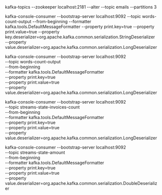 kafka-topics --zookeeper localhost:2181  --alter --topic emails 
   --partitions 3
   
   
kafka-console-consumer --bootstrap-server localhost:9092 --topic words-count-output  --from-beginning  --formatter kafka.tools.DefaultMessageFormatter --property print.key=true  --property print.value=true --property key.deserializer=org.apache.kafka.common.serialization.StringDeserializer  --property value.deserializer=org.apache.kafka.common.serialization.LongDeserializer
    
    
    
    
kafka-console-consumer --bootstrap-server localhost:9092 \
    --topic words-count-output \
    --from-beginning \
    --formatter kafka.tools.DefaultMessageFormatter \
    --property print.key=true \
    --property print.value=true \
    --property value.deserializer=org.apache.kafka.common.serialization.LongDeserializer
    
    

    
kafka-console-consumer --bootstrap-server localhost:9092 \
    --topic     streams-state-invoices-count \
    --from-beginning \
    --formatter kafka.tools.DefaultMessageFormatter \
    --property print.key=true \
    --property print.value=true \
    --property value.deserializer=org.apache.kafka.common.serialization.LongDeserializer
    
    
  
kafka-console-consumer --bootstrap-server localhost:9092 \
    --topic         streams-state-amount \
    --from-beginning \
    --formatter kafka.tools.DefaultMessageFormatter \
    --property print.key=true \
    --property print.value=true \
    --property value.deserializer=org.apache.kafka.common.serialization.DoubleDeserializer
    
    
    
